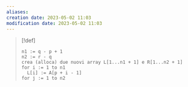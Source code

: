 ```yaml
---
aliases: 
creation date: 2023-05-02 11:03
modification date: 2023-05-02 11:03
---
```


> [!def]
> 
> ```clike
> n1 := q - p + 1
> n2 := r - q
> crea (alloca) due nuovi array L[1...n1 + 1] e R[1...n2 + 1]
> for i := 1 to n1
> 	L[i] := A[p + i - 1]
> for j := 1 to n2
> ```
> 


